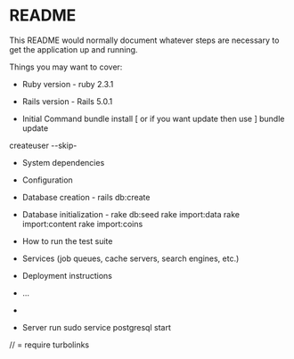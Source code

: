 # README

This README would normally document whatever steps are necessary to get the
application up and running.

Things you may want to cover:

* Ruby version - ruby 2.3.1

* Rails version - Rails 5.0.1

* Initial Command 
bundle install [ or if you want update then use ] bundle update 

createuser --skip-

* System dependencies

* Configuration

* Database creation - rails db:create

* Database initialization - 
rake db:seed
rake import:data
rake import:content
rake import:coins

* How to run the test suite

* Services (job queues, cache servers, search engines, etc.)

* Deployment instructions

* ...
* 

* Server run
sudo service postgresql start 


// = require turbolinks